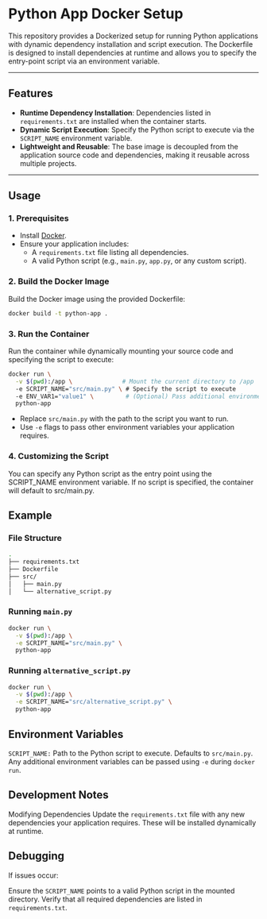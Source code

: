 # Python App Docker Setup

This repository provides a Dockerized setup for running Python applications with dynamic dependency installation and script execution. The Dockerfile is designed to install dependencies at runtime and allows you to specify the entry-point script via an environment variable.

---

## Features

- **Runtime Dependency Installation**: Dependencies listed in `requirements.txt` are installed when the container starts.
- **Dynamic Script Execution**: Specify the Python script to execute via the `SCRIPT_NAME` environment variable.
- **Lightweight and Reusable**: The base image is decoupled from the application source code and dependencies, making it reusable across multiple projects.

---

## Usage

### 1. **Prerequisites**
- Install [Docker](https://docs.docker.com/get-docker/).
- Ensure your application includes:
  - A `requirements.txt` file listing all dependencies.
  - A valid Python script (e.g., `main.py`, `app.py`, or any custom script).

### 2. **Build the Docker Image**
Build the Docker image using the provided Dockerfile:

```bash
docker build -t python-app .
```

### 3. **Run the Container**
Run the container while dynamically mounting your source code and specifying the script to execute:

```bash
docker run \
  -v $(pwd):/app \              # Mount the current directory to /app
  -e SCRIPT_NAME="src/main.py" \ # Specify the script to execute
  -e ENV_VAR1="value1" \         # (Optional) Pass additional environment variables
  python-app
  ```

- Replace `src/main.py` with the path to the script you want to run.
- Use `-e` flags to pass other environment variables your application requires.

### 4. **Customizing the Script**
You can specify any Python script as the entry point using the SCRIPT_NAME environment variable. If no script is specified, the container will default to src/main.py.

## Example
### File Structure
```bash
.
├── requirements.txt
├── Dockerfile
├── src/
│   ├── main.py
│   └── alternative_script.py
```

### Running `main.py`
```bash
docker run \
  -v $(pwd):/app \
  -e SCRIPT_NAME="src/main.py" \
  python-app
```

### Running `alternative_script.py`
```bash
docker run \
  -v $(pwd):/app \
  -e SCRIPT_NAME="src/alternative_script.py" \
  python-app
```

## Environment Variables
`SCRIPT_NAME:` Path to the Python script to execute. Defaults to `src/main.py`.
Any additional environment variables can be passed using `-e` during `docker run`.

## Development Notes
Modifying Dependencies
Update the `requirements.txt` file with any new dependencies your application requires. These will be installed dynamically at runtime.

## Debugging
If issues occur:

Ensure the `SCRIPT_NAME` points to a valid Python script in the mounted directory.
Verify that all required dependencies are listed in `requirements.txt`.